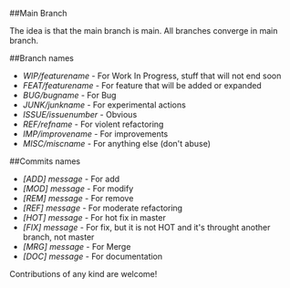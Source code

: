 ##Main Branch

The idea is that the main branch is main. All branches converge in main branch.

##Branch names
- *WIP/featurename*   - For Work In Progress, stuff that will not end soon 
- *FEAT/featurename*  - For feature that will be added or expanded
- *BUG/bugname*       - For Bug 
- *JUNK/junkname*     - For experimental actions
- *ISSUE/issuenumber* - Obvious
- *REF/refname*       - For violent refactoring
- *IMP/improvename*   - For improvements
- *MISC/miscname*     - For anything else (don't abuse)

##Commits names
- *[ADD] message* - For add 
- *[MOD] message* - For modify
- *[REM] message* - For remove 
- *[REF] message* - For moderate refactoring 
- *[HOT] message* - For hot fix in master 
- *[FIX] message* - For fix, but it is not HOT and it's throught another branch, not master
- *[MRG] message* - For Merge
- *[DOC] message* - For documentation

Contributions of any kind are welcome!
